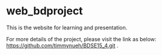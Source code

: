 # web_bdproject
This is the website for learning and presentation.

For more details of the project, please visit the link as below: https://github.com/timmynueh/BDSE15_4.git . 
